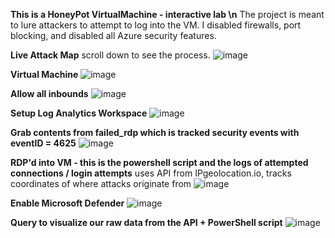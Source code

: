 **This is a HoneyPot VirtualMachine - interactive lab \n**
The project is meant to lure attackers to attempt to log into the VM. I disabled firewalls, port blocking, and disabled all Azure security features.

**Live Attack Map**
scroll down to see  the process.
![image](https://github.com/SchmaltzVisuals/AzureSentinelLiveAttackMap/assets/38481385/47ce9eb1-07ad-4832-a935-da82c8541ed7)


**Virtual Machine**
![image](https://github.com/SchmaltzVisuals/AzureSentinelLiveAttackMap/assets/38481385/f72aa734-5d6b-4d96-983e-0b7f0f18951a)

**Allow all inbounds**
![image](https://github.com/SchmaltzVisuals/AzureSentinelLiveAttackMap/assets/38481385/8f3d191d-9ae8-46e0-b923-3c2fbfa09eaa)

**Setup Log Analytics Workspace**
![image](https://github.com/SchmaltzVisuals/AzureSentinelLiveAttackMap/assets/38481385/d95c7aad-07f7-4967-8893-54cfeff57633)

**Grab contents from failed_rdp which is tracked security events with eventID = 4625**
![image](https://github.com/SchmaltzVisuals/AzureSentinelLiveAttackMap/assets/38481385/9379365c-6124-4a16-b0b7-49bd27de9921)

**RDP'd into VM - this is the powershell script and the logs of attempted connections / login attempts**
uses API from IPgeolocation.io, tracks coordinates of where attacks originate from
![image](https://github.com/SchmaltzVisuals/AzureSentinelLiveAttackMap/assets/38481385/29d61bf6-1d45-408b-80ca-5c36781b149b)

**Enable Microsoft Defender**
![image](https://github.com/SchmaltzVisuals/AzureSentinelLiveAttackMap/assets/38481385/035df2da-efc7-4586-b549-fba8256f1c51)

**Query to visualize our raw data from the API + PowerShell script**
![image](https://github.com/SchmaltzVisuals/AzureSentinelLiveAttackMap/assets/38481385/427610da-7afc-4dee-b62e-f43df0f8e02c)

